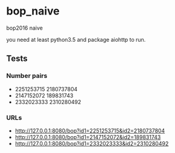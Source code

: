 # bop_naive

bop2016 naive

you need at least python3.5 and package aiohttp to run.

## Tests

### Number pairs

* 2251253715 2180737804
* 2147152072 189831743
* 2332023333 2310280492

### URLs

* http://127.0.0.1:8080/bop?id1=2251253715&id2=2180737804
* http://127.0.0.1:8080/bop?id1=2147152072&id2=189831743
* http://127.0.0.1:8080/bop?id1=2332023333&id2=2310280492
